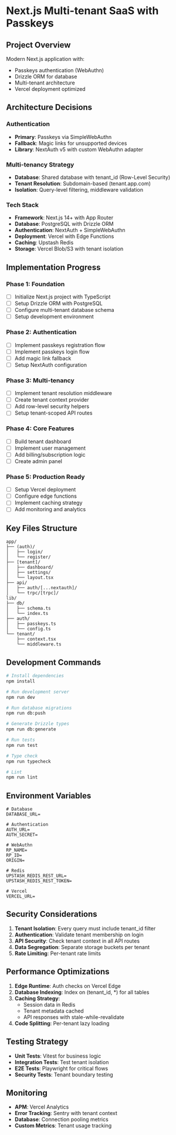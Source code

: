 # Next.js Multi-tenant SaaS with Passkeys

## Project Overview

Modern Next.js application with:
- Passkeys authentication (WebAuthn)
- Drizzle ORM for database
- Multi-tenant architecture
- Vercel deployment optimized

## Architecture Decisions

### Authentication

- **Primary**: Passkeys via SimpleWebAuthn
- **Fallback**: Magic links for unsupported devices
- **Library**: NextAuth v5 with custom WebAuthn adapter

### Multi-tenancy Strategy

- **Database**: Shared database with tenant_id (Row-Level Security)
- **Tenant Resolution**: Subdomain-based (tenant.app.com)
- **Isolation**: Query-level filtering, middleware validation

### Tech Stack

- **Framework**: Next.js 14+ with App Router
- **Database**: PostgreSQL with Drizzle ORM
- **Authentication**: NextAuth + SimpleWebAuthn
- **Deployment**: Vercel with Edge Functions
- **Caching**: Upstash Redis
- **Storage**: Vercel Blob/S3 with tenant isolation

## Implementation Progress

### Phase 1: Foundation

- [ ] Initialize Next.js project with TypeScript
- [ ] Setup Drizzle ORM with PostgreSQL
- [ ] Configure multi-tenant database schema
- [ ] Setup development environment

### Phase 2: Authentication

- [ ] Implement passkeys registration flow
- [ ] Implement passkeys login flow
- [ ] Add magic link fallback
- [ ] Setup NextAuth configuration

### Phase 3: Multi-tenancy

- [ ] Implement tenant resolution middleware
- [ ] Create tenant context provider
- [ ] Add row-level security helpers
- [ ] Setup tenant-scoped API routes

### Phase 4: Core Features

- [ ] Build tenant dashboard
- [ ] Implement user management
- [ ] Add billing/subscription logic
- [ ] Create admin panel

### Phase 5: Production Ready

- [ ] Setup Vercel deployment
- [ ] Configure edge functions
- [ ] Implement caching strategy
- [ ] Add monitoring and analytics

## Key Files Structure

```text
app/
├── (auth)/
│   ├── login/
│   └── register/
├── [tenant]/
│   ├── dashboard/
│   ├── settings/
│   └── layout.tsx
├── api/
│   ├── auth/[...nextauth]/
│   └── trpc/[trpc]/
lib/
├── db/
│   ├── schema.ts
│   └── index.ts
├── auth/
│   ├── passkeys.ts
│   └── config.ts
└── tenant/
    ├── context.tsx
    └── middleware.ts
```

## Development Commands

```bash
# Install dependencies
npm install

# Run development server
npm run dev

# Run database migrations
npm run db:push

# Generate Drizzle types
npm run db:generate

# Run tests
npm run test

# Type check
npm run typecheck

# Lint
npm run lint
```

## Environment Variables

```env
# Database
DATABASE_URL=

# Authentication
AUTH_URL=
AUTH_SECRET=

# WebAuthn
RP_NAME=
RP_ID=
ORIGIN=

# Redis
UPSTASH_REDIS_REST_URL=
UPSTASH_REDIS_REST_TOKEN=

# Vercel
VERCEL_URL=
```

## Security Considerations

1. **Tenant Isolation**: Every query must include tenant_id filter
2. **Authentication**: Validate tenant membership on login
3. **API Security**: Check tenant context in all API routes
4. **Data Segregation**: Separate storage buckets per tenant
5. **Rate Limiting**: Per-tenant rate limits

## Performance Optimizations

1. **Edge Runtime**: Auth checks on Vercel Edge
2. **Database Indexing**: Index on (tenant_id, *) for all tables
3. **Caching Strategy**:
   - Session data in Redis
   - Tenant metadata cached
   - API responses with stale-while-revalidate
4. **Code Splitting**: Per-tenant lazy loading

## Testing Strategy

- **Unit Tests**: Vitest for business logic
- **Integration Tests**: Test tenant isolation
- **E2E Tests**: Playwright for critical flows
- **Security Tests**: Tenant boundary testing

## Monitoring

- **APM**: Vercel Analytics
- **Error Tracking**: Sentry with tenant context
- **Database**: Connection pooling metrics
- **Custom Metrics**: Tenant usage tracking
